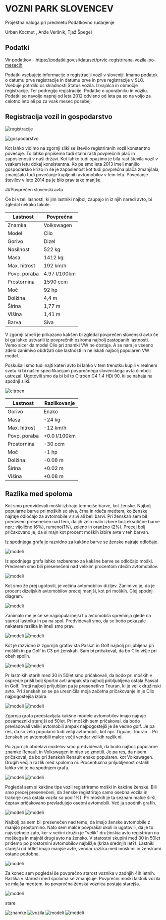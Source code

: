 # VOZNI PARK SLOVENCEV

Projektna naloga pri predmetu Podatkovno rudarjenje

Urban Kocmut ,
Anže Veršnik,
Tjaž Špegel

## Podatki

Vir podatkov - https://podatki.gov.si/dataset/prvic-registrirana-vozila-po-mesecih

Podatki vsebujejo informacije o registraciji vozil v sloveniji.
Imamo podatek o datumu prve registracije in datumu
prve in prve registracije v SLO. Vsebuje potrdilo os skladnosti
Status vozila. Izvajalca in območje registracije. Ter podregijo
registracije. Podatke o uporabniku in vozilu. Podatki so navoljo naprej
od leta 2012 odvisno od leta pa so na voljo za celotno leto
ali pa za vsak mesec posebej.

## Registracija vozil in gospodarstvo

![registracije](https://github.com/UrbanKocmut/PR17AUT/blob/master/pictures/registracije_po_letih.png)

![gospodarstvo](https://github.com/UrbanKocmut/PR17AUT/blob/master/pictures/slovenska_zaposlenost.png)

Kot lahko vidimo na zgornji sliki se število registriranih vozil konstantno povečuje. To lahko pripišemo tudi stalni rasti 
povprečnih plač in zaposlenosti v naši državi. Kot lahko tudi opazimo je bila rast števila vozil v vsakem letu dokaj konsistentna.
Ko pa smo leta 2013 imeli manjšo gospodarsko krizo in se je zaposlenost kot tudi povprečna plača zmanjšala, zmanjšalo
tudi povečanje kupljenih avtomobilov v tem letu. Povečanje številov v leto 2014 pa je bilo prav tako manjše.



##Povprečen slovenski avto

Če bi vzeli lasnosti, ki jim lastniki najbolj zaupajo in iz njih naredi avto, bi zgledal nekako takole.


Lastnost | Povprečna
------------ | -------------
Znamka | Volkswagen
Model | Clio
Gorivo | Dizel
Nosilnost | 522 kg
Masa | 1412 kg
Max. hitrost | 192 km/h
Povp. poraba | 4.97 l/100km
Prostornina | 1590 ccm
Moč | 92 hp
Dolžina | 4,4 m
Širina | 1,77 m
Višina | 1,41 m
Barva | Siva

V zgornji tabeli je prikazano kakšen bi zgledal povprečen slovenski avto če bi ga lahko ustvarili iz povprečnih oziroma najbolj zastopanih lastnosti. Vemo sicer da model Clio pri znamki VW ne obstaja. A se nam je vseeno zdelo zanimivo obdržati obe lastnosti in ne iskati najbolj popularen VW model.

Poskušali smo tudi najti kateri avto bi lahko v tem trenutku kupili v realnem svetu ki bi našim specifikacijam povprečnega
slovenskega avta čimbolj ustrezal. Ugotovili smo da bi bil to Citroën C4 1.4 HDi 90, ki se nahaja na spodnji sliki. 

![citroen](https://github.com/UrbanKocmut/PR17AUT/blob/master/pictures/citroen.jpg)

Lastnost | Razlikovanje
------------ | -------------
Gorivo | Enako
Masa | -24 kg
Max. hitrost | -12 km/h
Povp. poraba | +0.0 l/100km
Prostornina | -30 ccm
Moč | -1 hp
Dolžina | -0.08 m
Širina | +0.02 m
Višina | +0.08 m

## Razlika med spoloma

Kot smo predvidevali moški izbirajo temnejše barve, kot ženske. Najbolj popularne barve pri moških so siva, črna in rdeča medtem, ko ženske najraje odločajo
za avtomobile v sivi ali beli barvi. Pri ženskah sem bil predvsem presenečen nad tem, da jih zelo malo izbere bolj eksotične barve npr.: vijolično (6%), rumeno(1%),
zeleno in oranžno (2%). Precej bolj pričakovano je, da si majn kot procent moških izbire avte v teh barvah.

Iz spodnjega grafa je razvidno za kakšne barve se ženske najraje odločajo.

![modeli](https://github.com/UrbanKocmut/PR17AUT/blob/master/pictures/barve_zenske.jpg)

Iz spodnjega grafa lahko razberemo za kakšne barve se odločajo moški. Predvsem smo bili presenečeni nad velikim procentom rdečih avtomobilov.

![modeli](https://github.com/UrbanKocmut/PR17AUT/blob/master/pictures/barve_moski.JPG)

Kot smo že prej ugotovili, je večina avtomobilov dizljev. Zanimivo je, da je procent dizeljskih avtomobilov precej manjši, kot pri moških. 
Glej spodnji diagram.

![modeli](https://github.com/UrbanKocmut/PR17AUT/blob/master/pictures/bencin.jpg)

Zanimalo me je če se najpopularnejši tip avtomobila spreminja glede na starost lastnika in pa na spol. Predvidevali smo, da se bodo pokazale nekatere razlika in imeli smo prav.

![modeli](https://github.com/UrbanKocmut/PR17AUT/blob/master/pictures/model_mlaj_30_z.JPG)
![modeli](https://github.com/UrbanKocmut/PR17AUT/blob/master/pictures/model_mlaj_30_m.JPG)

Kot je razvidno iz zgornjih grafov sta Passat in Golf najbolj priljubljena pri moških in pa Golf in C3 pri ženskah. Sam bi pričakoval, da bo Clio višje pri obeh spolih.

![modeli](https://github.com/UrbanKocmut/PR17AUT/blob/master/pictures/model_30_50_z.JPG)
![modeli](https://github.com/UrbanKocmut/PR17AUT/blob/master/pictures/model_30_50_m.JPG)

Pr lastnikih starih med 30 in 50let smo pričakovali, da bodo pri moških v ospredje prišli bolj športni avti ampak sta najbolj pribljubljena ostala Passat in Golf. Tretji najbolj
priljubljen pa je presenetlivo Touran, ki je velik družinski avto. Pri ženskah so se pa uresničila moja začetna pričakovanje in je Clio najpogostejša izbira.

![modeli](https://github.com/UrbanKocmut/PR17AUT/blob/master/pictures/model_vec_ko_50_z.JPG)
![modeli](https://github.com/UrbanKocmut/PR17AUT/blob/master/pictures/model_vec_ko_50_m.JPG)

Zgornja grafa predstavljata kakšne modele avtomobilov imajo najraje posamezniki starejši od 50let. Pri moških sem pričakoval, da bodo prevladovali veliki avtomobili ampak 
najpogostejši je še vedno golf. Je pa res, da so zelo popularni tudi večji avtomobili, kot npr. Tiguan, Touran... Pri ženskah so avtomobili malce večji vendar velikih razlik ni.

Po zgornjih obdelavi modelov smo predvidevali, da bodo najbolj popularne znamke Renault in Volkswagen in niso se zmotili. Je pa res, da nisem pričakoval, da bo pri ženskah Renault enako popularen. 
kot Volkswagen. Drugih večjih razlik med spoloma ni. Procentualna priljubljenost ostalih lahko vidite  na spodnjem grafu.

![modeli](https://github.com/UrbanKocmut/PR17AUT/blob/master/pictures/znamke_m.JPG)
![modeli](https://github.com/UrbanKocmut/PR17AUT/blob/master/pictures/znamke_z.JPG)

Pogledal sem si kakšne tipe vozil registriramo moški in kakšne ženske. Bili smo precej presenečeni, da ženske registrirajo samo osebna vozila in trakorje (vsa ostala vozila so pod 1%).
Pri moških je ta seznam malce širši, čeprav pričakovano prevladujejo osebni avtomobili. Več ja spodnih grafih.

![modeli](https://github.com/UrbanKocmut/PR17AUT/blob/master/pictures/tipi_vozil_m.JPG)
![modeli](https://github.com/UrbanKocmut/PR17AUT/blob/master/pictures/tipi_vozil_z.JPG)

Najbolj pa sem bil presenečen nad temu, da imajo ženske avtomobile z manjšo prostornino. Nato sem malce povprašal okoli in ugotovili, da je to najvrjetneje zato, ker 
v večini družin je "velik" družinskia avto registriran na moškega in majnši drugi avto na žensko. V starostni skupini med 30 in 50let pridemo po prostornini avtomobilov najbližje (kriza srednjih let?).
Lastniki starejši od 50let imajo manjše avte, vendar razlika med moškimi in ženskami ostane podobna. 

![modeli](https://github.com/UrbanKocmut/PR17AUT/blob/master/pictures/prostornina.JPG)

Za konec sem pogledal še povprečno starost voznika v zadnjih 4ih letnih. Razlika v starosti med spoloma se zmanjšuje. Povprečni moški lastnik vozila se mlajša medtem, ko povprečna ženska voznica postaja starejša.

![modeli](https://github.com/UrbanKocmut/PR17AUT/blob/master/pictures/starost_voznika.jpg)


stare

![znamke](https://github.com/UrbanKocmut/PR17AUT/blob/master/pictures/priljubljeneZnamke.png)
![vozila](https://github.com/UrbanKocmut/PR17AUT/blob/master/pictures/RegistriranaVozila.png)
![modeli](https://github.com/UrbanKocmut/PR17AUT/blob/master/pictures/priljubljeniModeli.png)
![modeli](https://github.com/UrbanKocmut/PR17AUT/blob/master/pictures/st_vozil_diz_ben.png)